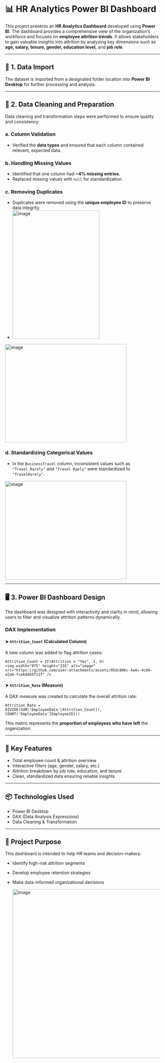 
# 📊 HR Analytics Power BI Dashboard

This project presents an **HR Analytics Dashboard** developed using **Power BI**. The dashboard provides a comprehensive view of the organization’s workforce and focuses on **employee attrition trends**. It allows stakeholders to gain valuable insights into attrition by analyzing key dimensions such as **age, salary, tenure, gender, education level,** and **job role**.

---

## 📁 1. Data Import

The dataset is imported from a designated folder location into **Power BI Desktop** for further processing and analysis.

---

## 🧹 2. Data Cleaning and Preparation

Data cleaning and transformation steps were performed to ensure quality and consistency:

### a. Column Validation

* Verified the **data types** and ensured that each column contained relevant, expected data.

### b. Handling Missing Values

* Identified that one column had **\~4% missing entries**.
* Replaced missing values with `null` for standardization.

### c. Removing Duplicates

* Duplicates were removed using the **unique employee ID** to preserve data integrity.
* <img width="283" height="417" alt="image" src="https://github.com/user-attachments/assets/5cf45290-d928-4103-99f5-6765c20abe6f" />
<img width="395" height="319" alt="image" src="https://github.com/user-attachments/assets/69c96b6b-1f48-467c-a67f-b9407ca391b2" />



### d. Standardizing Categorical Values

* In the `BusinessTravel` column, inconsistent values such as `"Travel_Rarely"` and `"Travel Raely"` were standardized to `"TravelRarely"`.
<img width="395" height="319" alt="image" src="https://github.com/user-attachments/assets/a95e21d1-4e65-4e08-9c06-87d86d3ac758" />

---

## 🖥️ 3. Power BI Dashboard Design

The dashboard was designed with interactivity and clarity in mind, allowing users to filter and visualize attrition patterns dynamically.

### DAX Implementation

#### ➤ `Attrition_Count` (Calculated Column)

A new column was added to flag attrition cases:

```DAX
Attrition_Count = IF(Attrition = "Yes", 1, 0)
<img width="975" height="335" alt="image" src="https://github.com/user-attachments/assets/95dc806c-4a4c-4c84-a2a6-fce6dd45f12f" />

```

#### ➤ `Attrition_Rate` (Measure)

A DAX measure was created to calculate the overall attrition rate:

```DAX
Attrition_Rate = 
DIVIDE(SUM('EmployeeData'[Attrition_Count]), COUNT('EmployeeData'[EmployeeID]))
```

This metric represents the **proportion of employees who have left** the organization.

---

## 📌 Key Features

* Total employee count & attrition overview
* Interactive filters (age, gender, salary, etc.)
* Attrition breakdown by job role, education, and tenure
* Clean, standardized data ensuring reliable insights

---

## 📦 Technologies Used

* Power BI Desktop
* DAX (Data Analysis Expressions)
* Data Cleaning & Transformation

---

## 📍 Project Purpose

This dashboard is intended to help HR teams and decision-makers:

* Identify high-risk attrition segments
* Develop employee retention strategies
* Make data-informed organizational decisions

  <img width="975" height="548" alt="image" src="https://github.com/user-attachments/assets/052ccb4b-c54d-46e4-9b48-ecc4627db6aa" />
